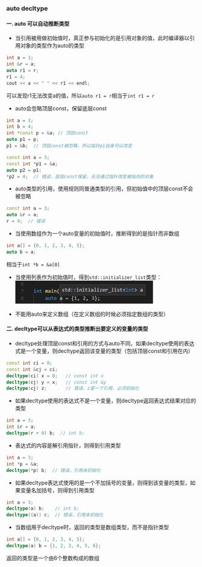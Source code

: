 ### auto decltype
#### 一. auto 可以自动推断类型
* 当引用被用做初始值时，真正参与初始化的是引用对象的值，此时编译器以引用对象的类型作为auto的类型
```C++
int a = 3;
int &r = a;
auto r1 = r;
r1 = 4;
cout << a << " " << r1 << endl;
```
可以发现r1无法改变a的值，所以`auto r1 = r`相当于`int r1 = r`
* auto会忽略顶层const，保留底层const
```C++
int a = 3;
int b = 4;
int *const p = &a; // 顶层const
auto p1 = p;
p1 = &b;  // 顶层const被忽略，所以指针p1自身可以改变
```
```C++
const int a = 3;
const int *p1 = &a;
auto p2 = p1;
*p2 = 4;  // 错误，底层const保留，无法通过指针改变被指向的对象
```
* auto类型的引用，使用规则同普通类型的引用，但初始值中的顶层const不会被忽略
```C++
const int a = 3;
auto &r = a;
r = 4;  // 错误
```
* 当使用数组作为一个auto变量的初始值时，推断得到的是指针而非数组
```C++
int a[] = {0, 1, 2, 3, 4, 5};
auto b = a;
```
相当于`int *b = &a[0]`
* 当使用列表作为初始值时，得到`std::initializer_list`类型：   
![](../imgs/2018-08-09_113657.png)   

* 不能用auto来定义数组（在定义数组的时候必须指定数组的类型）

#### 二. decltype可以从表达式的类型推断出要定义的变量的类型
* decltype处理顶层const和引用的方式与auto不同，如果decltype使用的表达式是一个变量，则decltype返回该变量的类型（包括顶层const和引用在内）
```C++
const int ci = 0;
const int &cj = ci;
decltype(ci) x = 0;   // const int x
decltype(cj) y = x;   // const int &y
decltype(cj) z;       // 错误，z是一个引用，必须初始化
```
* 如果decltype使用的表达式不是一个变量，则decltype返回表达式结果对应的类型
```C++
int a = 3;
int &r = a;
decltype(r + 0) b;  // int b;
```
* 表达式的内容是解引用指针，则得到引用类型
```C++
int a = 3;
int *p = &a;
decltype(*p) b;  // 错误，引用未初始化
```
* 如果decltype表达式使用的是一个不加括号的变量，则得到该变量的类型，如果变量名加括号，则得到引用类型
```C++
int a = 3;
decltype(a) b;    // int b;
decltype((a)) c;  // 错误，引用未初始化
```
* 当数组用于decltype时，返回的类型是数组类型，而不是指针类型
```C++
int a[] = {0, 1, 2, 3, 4, 5};
decltype(a) b = {1, 2, 3, 4, 5, 6};
```
返回的类型是一个由6个整数构成的数组